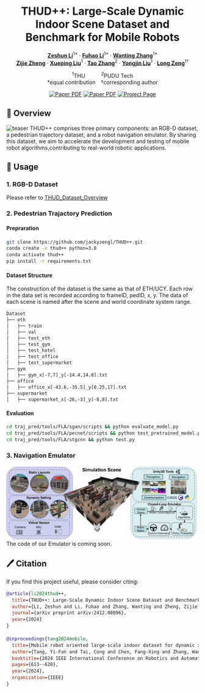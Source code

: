 <div align="center">
<h1>THUD++: Large-Scale Dynamic Indoor Scene Dataset and Benchmark for Mobile Robots</h1>

[**Zeshun Li**](https://github.com/lzes)<sup>1*</sup> · [**Fuhao Li**](https://scholar.google.com/citations?user=AXTFYCcAAAAJ&hl=zh-CN&oi=sra)<sup>1*</sup> · [**Wanting Zhang**](https://scholar.google.com/citations?user=V6mBA5IAAAAJ)<sup>1*</sup>
<br>
[**Zijie Zheng**](https://github.com/Anthony-Cheang) · [**Xueping Liu**](https://www.sigs.tsinghua.edu.cn/lxp/main.htm)<sup>1</sup> · [**Tao Zhang**](https://sites.google.com/site/jshfeng/)<sup>2</sup> · [**Yongjin Liu**](https://www.cs.tsinghua.edu.cn/info/1116/3535.htm)<sup>1</sup> · [**Long Zeng**](https://hszhao.github.io/)<sup>1&dagger;</sup>

<sup>1</sup>THU&emsp;&emsp;&emsp;<sup>2</sup>PUDU Tech
<br>
*equal contribution&emsp;&dagger;corresponding author

<a href="https://arxiv.org/abs/2412.08096"><img src='https://img.shields.io/badge/arXiv-THUD++-red' alt='Paper PDF'></a>
<a href="https://ieeexplore.ieee.org/abstract/document/10611489"><img src='https://img.shields.io/badge/arXiv-THUD-red' alt='Paper PDF'></a>
<a href='https://jackyzengl.github.io/THUD-plus-plus.github.io/'><img src='https://img.shields.io/badge/Project_Page-THUD++-green' alt='Project Page'></a>
</div>

## 🧭 Overview
![teaser](assets/main_fig.svg)
THUD++ comprises three primary components: an RGB-D dataset, a pedestrian trajectory dataset, and a robot navigation emulator. By sharing this dataset, we aim to accelerate the development and testing of mobile robot algorithms,contributing to real-world robotic applications.

## 📃 Usage
### 1. RGB-D Dataset
Please refer to [THUD_Dataset_Overview](https://github.com/jackyzengl/THUD_Dataset_Overview) 

### 2. Pedestrian Trajactory Prediction
#### Prepraration
```bash
git clone https://github.com/jackyzengl/THUD++.git
conda create -n thud++ python=3.8
conda activate thud++
pip install -r requirements.txt
```

#### Dataset Structure
The construction of the dataset is the same as that of ETH/UCY. Each row in the data set is recorded according to frameID, pedID, x, y. The data of each scene is named after the scene and world coordinate system range.
```
Dataset
├── eth
│   ├── train
│   ├── val
│   ├── test_eth
│   ├── test_gym
│   ├── test_hotel
│   ├── test_office
│   ├── test_supermarket
├── gym
│   ├── gym_x[-7,7]_y[-14.4,14.8].txt
├── office
│   ├── office_x[-43.6,-35.5]_y[0.25,17].txt
├── supermarket
│   ├── supermarket_x[-26,-3]_y[-8,8].txt
```

#### Evaluation
```bash
cd traj_pred/tools/FLA/sgan/scripts && python evaluate_model.py
cd traj_pred/tools/FLA/pecnet/scripts && python test_pretrained_model.py
cd traj_pred/tools/FLA/stgcnn && python test.py
```

### 3. Navigation Emulator
![teaser](assets/emulator_overview.png)
The code of our Emulator is coming soon.

## 🖊 Citation

If you find this project useful, please consider citing:

```bibtex
@article{li2024thud++,
  title={THUD++: Large-Scale Dynamic Indoor Scene Dataset and Benchmark for Mobile Robots},
  author={Li, Zeshun and Li, Fuhao and Zhang, Wanting and Zheng, Zijie and Liu, Xueping and Liu, Yongjin and Zeng, Long},
  journal={arXiv preprint arXiv:2412.08096},
  year={2024}
}

@inproceedings{tang2024mobile,
  title={Mobile robot oriented large-scale indoor dataset for dynamic scene understanding},
  author={Tang, Yi-Fan and Tai, Cong and Chen, Fang-Xing and Zhang, Wan-Ting and Zhang, Tao and Liu, Xue-Ping and Liu, Yong-Jin and Zeng, Long},
  booktitle={2024 IEEE International Conference on Robotics and Automation (ICRA)},
  pages={613--620},
  year={2024},
  organization={IEEE}
}
```